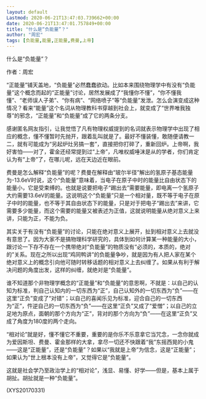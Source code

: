 ```yaml
---
layout: default
Lastmod: 2020-06-21T13:47:03.739662+00:00
date: 2020-06-21T13:47:01.757849+00:00
title: "什么是“负能量”？"
author: "周宏"
tags: [负能量,能量,正能量,费曼,上帝]
---
```


什么是“负能量”？

作者：周宏

“正能量”铺天盖地，“负能量”必然蠢蠢欲动。比如本来围绕物理学中有没有“负能量”这个概念而起的“正能量”讨论，居然发展成了“我懂你不懂”，“你不懂我懂”、“老师误人子弟”、“你有病”、“网络喷子”等“负能量”发泄。怎么会演变成这种情况？看来“能量”这个名词从物理教科书穿越到社会上，就变成了“世界唯我独尊”的邪念，“正能量”和“负能量”成了它的两条分支。

感谢匿名网友指引，让我觉悟了凡有物理权威提到的名词就表示物理学中出现了相应的概念，懂不懂暂时先抛开，跟着乱叫就是了。最好不懂装懂，敢随便请教一二，就有可能成为“另起炉灶另搞一套”，直接把你打碎了，重新回炉。上帝啊，我好害怕——对了，霍金还经常提到过“上帝”，凡唯权威唾沫是从的学者，你们肯定认为有“上帝”了，在哪儿呢，远在天边近在眼前。

费曼是怎么解释“负能量”的呢？费曼在解释由“玻尔半径”解出的氢原子基态能量为-13.6eV时说，这个“负能量”意味着，当电子在原子中时的能量比自由状态下的能量小，它是受束缚的。也就是说要把电子“踢出去”需要能量，即电离一个氢原子大约需要13.6eV的能量。这说明这个“负能量”只是一个相对量，既不等于电子在原子中时的能量，也不等于其自由状态下的能量，只是对于把电子“踢出去”来讲，它需要多少能量，而这个需要的能量又被表述为正值，这就说明能量从绝对意义上来讲，只能为正，不能为负。

其实关于有没有“负能量”的讨论，只能在绝对意义上展开，扯到相对意义上去就没有意思了。因为大家不是搞物理科学研究的，具体到如何计算某一种能量的大小，跟讨论一下存不存在一个携带绝对“负能量”的物质没有“必须的，本质的，绝对的”关系。现在之所以出现“鸡同鸭讲”的负能量争吵，就是因为有人把人家在某个绝对意义上的概念引向他可随时转移话题的相对意义上去纠缠了。如果从有利于解决问题的角度出发，这样的纠缠，就绝对是“负能量”。

谁不知道那个非物理学概念的“正能量”和“负能量”的意思啊，不就是：以自己的认知为标准，判自己认知内的一切东西为“正”，自己认知外的一切东西为“负”——在这里“正负”变成了“对错”；以自己的喜闻乐见为标准，迎合自己的一切东西为“正”，忤逆自己的一切东西为“负”——在这里“正负”又成了“爱憎”；以自己的立足地为原点，面朝的那个方向为“正”，背对的那个方向为“负”——在这里“正负”又成了角度为180度的两个走向。

“相对论”就是好，懂不懂它不重要，重要的是你乐不乐意拿它当咒念，一念你就成为爱因斯坦、费曼、霍金那样的大拿，拿尽一切还不快跟着“我”东摇西晃的小鬼——这是“正能量”，还是“负能量”？如果以“我就是上帝”为信念，这是“正能量”；如果认为“世上根本没有上帝”，又觉得它是“负能量”。

这就是社会学乃至政治学上的“相对论”，浅显、易懂、好学——但是，基本上属于胡扯。胡扯就是一种“负能量”。

(XYS20170331)

